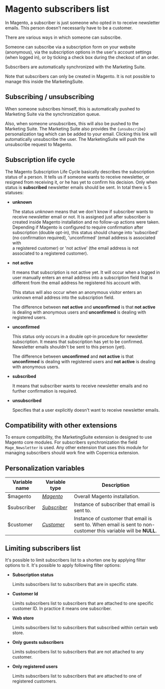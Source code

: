 # Magento subscribers list

In Magento, a subscriber is just someone who opted in to receive newsletter 
emails. This person doesn't necessarily have to be a customer.

There are various ways in which someone can subscribe.

Someone can subscribe via a subscription form on your website (anonymous), 
via the subscription options in the user's account settings (when logged in), or 
by ticking a check box during the checkout of an order. 

Subscribers are automatically synchronized with the Marketing Suite. 

Note that subscribers can only be created in Magento. It is not possible to
manage this inside the MarketingSuite. 

## Subscribing / unsubscribing

When someone subscribes himself, this is automatically pushed to Marketing Suite via the synchronization queue.

Also, when someone unsubscribes, this will also be pushed to the Marketing Suite.
The Marketing Suite also provides the `{unsubscribe}` personalization tag which can be added to 
your email. Clicking this link will automatically unsubscribe the user. The MarketingSuite
will push the unsubscribe request to Magento. 

## Subscription life cycle

The Magento Subscription Life Cycle basically describes the subscription status 
of a person. It tells us if someone wants to receive newsletter, 
or resigned from receiving it, or he has yet to confirm his decision. Only when
status is **subscribed** newsletter emails should be sent. In total there
is 5 statuses: 

*  **unknown** 

   The status _unknown_ means that we don't know if subscriber wants to receive newsletter email or not.
   It is assigned just after subscriber is created inside Magento installation 
   and no follow-up actions were taken. Depending if Magento is configured to
   require confirmation after subscription (double opt-in), this status should change into 
   'subscribed' (no confirmation required), 'unconfirmed' (email address is associated with  
    a registered customer) or 'not active' (the email address is not associated to a registered customer).

*  **not active**

   It means that subscription is not active yet. It will occur when a logged in 
   user manually enters an email address into a subscription field that is different from the email address he registered his account with.

   This status will also occur when an anonymous visitor enters an unknown email
   address into the subscription field.
   
   The difference between **not active** and **unconfirmed** is that **not active**
   is dealing with anonymous users and **unconfirmed** is dealing with registered
   users.

*  **unconfirmed** 

   This status only occurs in a double opt-in procedure for newsletter subscription. It means that subscription has yet to be confirmed. Newsletter emails shouldn't be sent to this person (yet).  

   The difference between **unconfirmed** and **not active** is that **unconfirmed** is dealing with registered users and **not active** is dealing with anonymous users.

*  **subscribed**

   It means that subscriber wants to receive newsletter emails and no further 
   confirmation is required.

*  **unsubscribed**

   Specifies that a user explicitly doesn't want to receive newsletter emails.

## Compatibility with other extensions

To ensure compatibility, the MarketingSuite extension is designed to use Magento core modules. For
subscribers synchronization the field `Mage_Newsletter` is used. Any other extension that 
uses this module for managing subscribers should work fine with Copernica extension.

## Personalization variables

| Variable name | Variable type                                                                       | Description                                                                                                    |
|---------------|-------------------------------------------------------------------------------------|----------------------------------------------------------------------------------------------------------------| 
| $magento      | _[Magento](copernica-docs:MarketingSuite/magento-integration/object/magento)_       | Overall Magento installation.                                                                                  |
| $subscriber   | _[Subscriber](copernica-docs:MarketingSuite/magento-integration/object/subscriber)_ | Instance of subscriber that email is sent to.                                                                  |
| $customer     | _[Customer](copernica-docs:MarketingSuite/magento-integration/object/customer)_     | Instance of customer that email is sent to. When email is sent to non-customer this variable will be **NULL**. |

## Limiting subscribers list

It's possible to limit subscribers list to a shorten one by applying filter options
to it. It's possible to apply following filter options:

*  **Subscription status** 

   Limits subscribers list to subscribers that are in specific state. 

*  **Customer Id**

   Limits subscribers list to subscribers that are attached to one specific customer ID.
   In practice it means one subscriber.

*  **Web store**

   Limits subscribers list to subscribers that subscribed within certain web store.

*  **Only guests subscribers**

   Limits subscribers list to subscribers that are not attached to any customer.

*  **Only registered users**

   Limits subscribers list to subscribers that are attached to one of registered customers.
